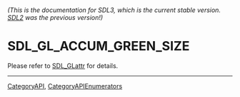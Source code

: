 ###### (This is the documentation for SDL3, which is the current stable version. [SDL2](https://wiki.libsdl.org/SDL2/) was the previous version!)
# SDL_GL_ACCUM_GREEN_SIZE

Please refer to [SDL_GLattr](SDL_GLattr) for details.

----
[CategoryAPI](CategoryAPI), [CategoryAPIEnumerators](CategoryAPIEnumerators)

